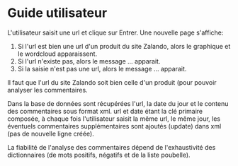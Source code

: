 # Guide utilisateur 

L'utilisateur saisit une url et clique sur Entrer.
Une nouvelle page s'affiche: 

1. Si l'url est bien une url d'un produit du site Zalando, alors le graphique et le wordcloud apparaissent.
2. Si l'url n'existe pas, alors le message ... apparait. 
3. Si la saisie n'est pas une url, alors le message ... apparait.

Il faut que l'url du site Zalando soit bien celle d'un produit (pour pouvoir analyser les commentaires.

Dans la base de données sont récupérées l'url, la date du jour et le contenu des commentaires sous format xml. 
url et date étant la clé primaire composée, à chaque fois l'utilisateur saisit la même url, le même jour, les éventuels commentaires 
supplémentaires sont ajoutés (update) dans xml (pas de nouvelle ligne créée).

La fiabilité de l'analyse des commentaires dépend de l'exhaustivité des dictionnaires (de mots positifs, négatifs et de la liste poubelle).
